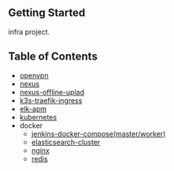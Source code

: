 ## Getting Started

infra project.

## Table of Contents

* [openvpn](https://github.com/kudl/kudl-infra/tree/master/openvpn)
* [nexus](https://github.com/kudl/kudl-infra/tree/master/nexus)
* [nexus-offline-uplad](https://github.com/kudl/kudl-infra/tree/develop/nexus-offline-upload)
* [k3s-traefik-ingress](https://github.com/kudl/kudl-infra/tree/master/k3s-traefik-ingress)
* [elk-apm](https://github.com/kudl/kudl-infra/tree/master/elk-apm)
* [kubernetes](https://github.com/kudl/kudl-infra/tree/master/kubernetes)
* docker
    * [jenkins-docker-compose(master/worker)](https://github.com/kudl/kudl-infra/tree/master/docker/jenkins)
    * [elasticsearch-cluster](https://github.com/kudl/kudl-infra/tree/master/docker/elasticsearch)
    * [nginx](https://github.com/kudl/kudl-infra/tree/master/docker/nginx)
    * [redis](https://github.com/kudl/kudl-infra/tree/master/docker/redis)
